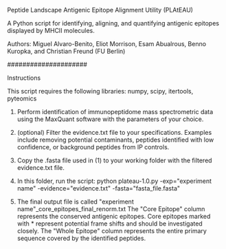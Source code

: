 Peptide Landscape Antigenic Epitope Alignment Utility (PLAtEAU)

A Python script for identifying, aligning, and quantifying antigenic epitopes displayed by MHCII molecules.

Authors: Miguel Alvaro-Benito, Eliot Morrison, Esam Abualrous, Benno Kuropka, and Christian Freund
(FU Berlin)

#####################

Instructions

This script requires the following libraries: numpy, scipy, itertools, pyteomics

1. Perform identification of immunopeptidome mass spectrometric data using the MaxQuant software with the parameters of your choice.

2. (optional) Filter the evidence.txt file to your specifications. Examples include removing potential contaminants, peptides identified with low confidence, or background peptides from IP controls. 

3. Copy the .fasta file used in (1) to your working folder with the filtered evidence.txt file. 

4. In this folder, run the script:
 python plateau-1.0.py -exp="experiment name" -evidence="evidence.txt" -fasta="fasta_file.fasta"
    
5. The final output file is called "experiment name"_core_epitopes_final_renorm.txt
The "Core Epitope" column represents the conserved antigenic epitopes. Core epitopes marked with * represent potential frame shifts and should be investigated closely.
The "Whole Epitope" column represents the entire primary sequence covered by the identified peptides. 
